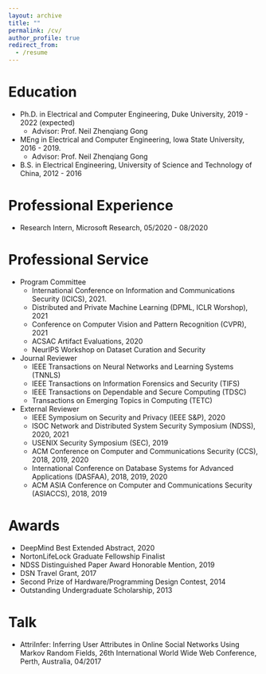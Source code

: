```yaml
---
layout: archive
title: ""
permalink: /cv/
author_profile: true
redirect_from:
  - /resume
---
```




Education
======
* Ph.D. in Electrical and Computer Engineering, Duke University, 2019 - 2022 (expected)
  * Advisor: Prof. Neil Zhenqiang Gong
* MEng in Electrical and Computer Engineering, Iowa State University, 2016 - 2019.
  * Advisor: Prof. Neil Zhenqiang Gong
* B.S. in Electrical Engineering, University of Science and Technology of China, 2012 - 2016


Professional Experience
======
* Research Intern, Microsoft Research, 05/2020 - 08/2020


Professional Service
======
* Program Committee
  * International Conference on Information and Communications Security (ICICS), 2021.
  * Distributed and Private Machine Learning (DPML, ICLR Worshop), 2021
  * Conference on Computer Vision and Pattern Recognition (CVPR), 2021
  * ACSAC Artifact Evaluations, 2020
  * NeurIPS Workshop on Dataset Curation and Security
* Journal Reviewer
  * IEEE Transactions on Neural Networks and Learning Systems (TNNLS)
  * IEEE Transactions on Information Forensics and Security (TIFS)
  * IEEE Transactions on Dependable and Secure Computing (TDSC)
  * Transactions on Emerging Topics in Computing (TETC)
* External Reviewer
  * IEEE Symposium on Security and Privacy (IEEE S&P), 2020
  * ISOC Network and Distributed System Security Symposium (NDSS), 2020, 2021
  * USENIX Security Symposium (SEC), 2019
  * ACM Conference on Computer and Communications Security (CCS), 2018, 2019, 2020
  * International Conference on Database Systems for Advanced Applications (DASFAA), 2018, 2019, 2020
  * ACM ASIA Conference on Computer and Communications Security (ASIACCS), 2018, 2019

Awards
======
* DeepMind Best Extended Abstract, 2020
* NortonLifeLock Graduate Fellowship Finalist
* NDSS Distinguished Paper Award Honorable Mention, 2019
* DSN Travel Grant, 2017
* Second Prize of Hardware/Programming Design Contest, 2014
* Outstanding Undergraduate Scholarship, 2013

Talk
======
* AttriInfer: Inferring User Attributes in Online Social Networks Using Markov Random Fields, 26th International World Wide Web Conference, Perth, Australia, 04/2017
